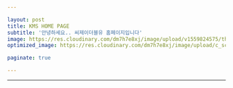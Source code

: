```yaml
---

layout: post
title: KMS HOME PAGE
subtitle: '안녕하세요.. 씨제이더블유 홈페이지입니다'
image: https://res.cloudinary.com/dm7h7e8xj/image/upload/v1559824575/theme14_gi2ypv.jpg
optimized_image: https://res.cloudinary.com/dm7h7e8xj/image/upload/c_scale,w_380/v1559824575/theme14_gi2ypv.jpg

paginate: true

---
```




---

